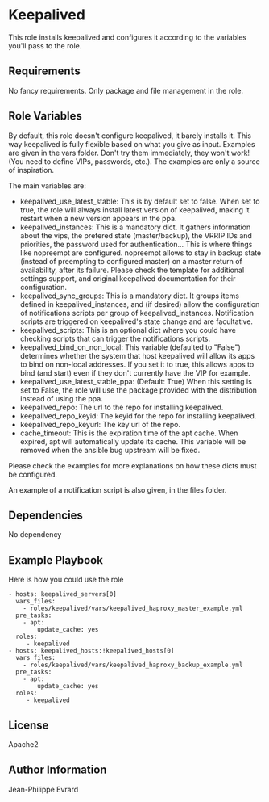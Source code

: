 Keepalived
=========

This role installs keepalived and configures it according to the variables you'll pass to the role.

Requirements
------------

No fancy requirements. Only package and file management in the role.

Role Variables
--------------

By default, this role doesn't configure keepalived, it barely installs it. This way keepalived is fully flexible based on what you give as input.
Examples are given in the vars folder. Don't try them immediately, they won't work! (You need to define VIPs, passwords, etc.). The examples are only a source of inspiration.

The main variables are:

* keepalived_use_latest_stable: This is by default set to false. When set to true, the role will always install latest version of keepalived, making it restart when a new version appears in the ppa.
* keepalived_instances: This is a mandatory dict. It gathers information about the vips, the prefered state (master/backup), the VRRIP IDs and priorities, the password used for authentication... This is where things like nopreempt are configured. nopreempt allows to stay in backup state (instead of preempting to configured master) on a master return of availability, after its failure. Please check the template for additional settings support, and original keepalived documentation for their configuration.
* keepalived_sync_groups: This is a mandatory dict. It groups items defined in keepalived_instances, and (if desired) allow the configuration of notifications scripts per group of keepalived_instances. Notification scripts are triggered on keepalived's state change and are facultative.
* keepalived_scripts: This is an optional dict where you could have checking scripts that can trigger the notifications scripts.
* keepalived_bind_on_non_local: This variable (defaulted to "False") determines whether the system that host keepalived will allow its apps to bind on non-local addresses. If you set it to true, this allows apps to bind (and start) even if they don't currently have the VIP for example.
* keepalived_use_latest_stable_ppa: (Default: True) When this setting is set to False, the role will use the package provided with the distribution instead of using the ppa.
* keepalived_repo: The url to the repo for installing keepalived.
* keepalived_repo_keyid: The keyid for the repo for installing keepalived.
* keepalived_repo_keyurl: The key url of the repo.
* cache_timeout: This is the expiration time of the apt cache. When expired, apt will automatically update its cache. This variable will be removed when the ansible bug upstream will be fixed.

Please check the examples for more explanations on how these dicts must be configured.

An example of a notification script is also given, in the files folder.

Dependencies
------------

No dependency

Example Playbook
----------------

Here is how you could use the role

    - hosts: keepalived_servers[0]
      vars_files:
        - roles/keepalived/vars/keepalived_haproxy_master_example.yml
      pre_tasks:
        - apt:
            update_cache: yes
      roles:
         - keepalived
    - hosts: keepalived_hosts:!keepalived_hosts[0]
      vars_files:
        - roles/keepalived/vars/keepalived_haproxy_backup_example.yml
      pre_tasks:
        - apt:
            update_cache: yes
      roles:
         - keepalived

License
-------

Apache2

Author Information
------------------

Jean-Philippe Evrard
